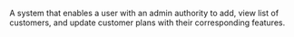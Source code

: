 A system that enables a user with an admin authority to add, view list of customers, and update customer plans with their corresponding features.
